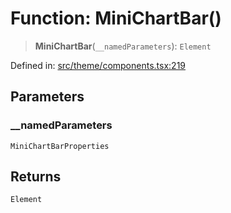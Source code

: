# Function: MiniChartBar()

> **MiniChartBar**(`__namedParameters`): `Element`

Defined in: [src/theme/components.tsx:219](https://github.com/Nick2bad4u/Uptime-Watcher/blob/2a45eeb1723f8f7089001af2c92aa07d82dfe7e4/src/theme/components.tsx#L219)

## Parameters

### \_\_namedParameters

`MiniChartBarProperties`

## Returns

`Element`
